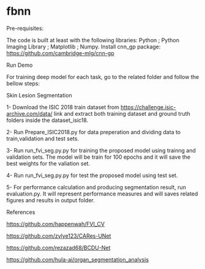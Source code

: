 # fbnn


Pre-requisites:

The code is built at least with the following libraries: Python ;  Python Imaging Library ; Matplotlib ; Numpy.
Install cnn_gp package: https://github.com/cambridge-mlg/cnn-gp

Run Demo

For training deep model for each task, go to the related folder and follow the bellow steps:

Skin Lesion Segmentation

1-	Download the ISIC 2018 train dataset from https://challenge.isic-archive.com/data/  link and extract both training dataset and ground truth folders inside the dataset_isic18.

2-	Run Prepare_ISIC2018.py for data preperation and dividing data to train,validation and test sets.

3-	Run run_fvi_seg.py.py for training the proposed model using trainng and validation sets. The model will be train for 100 epochs and it will save the best weights for the valiation set.

4-	Run run_fvi_seg.py.py for test the proposed model using test set.

5-  For performance calculation and producing segmentation result, run evaluation.py. It will represent performance measures and will saves related figures and results in output folder.

References

https://github.com/happenwah/FVI_CV

https://github.com/zylye123/CARes-UNet

https://github.com/rezazad68/BCDU-Net

https://github.com/hula-ai/organ_segmentation_analysis




